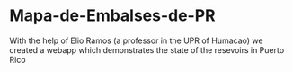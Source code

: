 # Mapa-de-Embalses-de-PR
With the help of Elio Ramos (a professor in the UPR of Humacao) we created a webapp which demonstrates the state of the resevoirs in Puerto Rico
